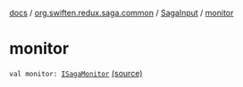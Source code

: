 [docs](../../index.md) / [org.swiften.redux.saga.common](../index.md) / [SagaInput](index.md) / [monitor](./monitor.md)

# monitor

`val monitor: `[`ISagaMonitor`](../-i-saga-monitor/index.md) [(source)](https://github.com/protoman92/KotlinRedux/tree/master/common/common-saga/src/main/kotlin/org/swiften/redux/saga/common/CommonSaga.kt#L46)
